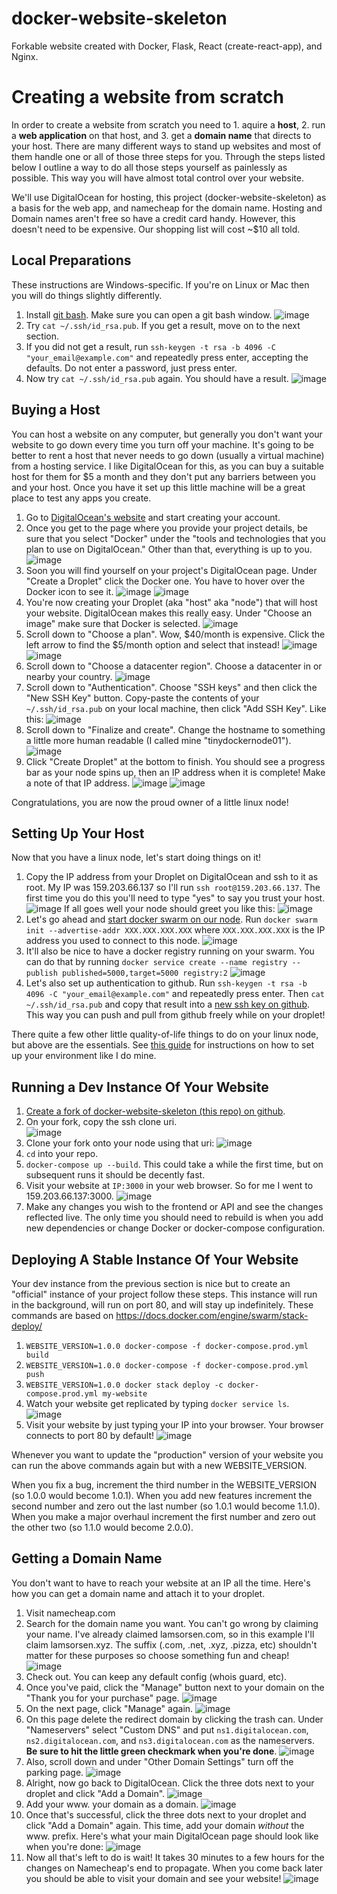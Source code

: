 # docker-website-skeleton
Forkable website created with Docker, Flask, React (create-react-app), and Nginx.
# Creating a website from scratch
In order to create a website from scratch you need to 1. aquire a **host**, 2. run a **web application** on that host, and 3. get a **domain name** that directs to your host. 
There are many different ways to stand up websites and most of them handle one or all of those three steps for you. 
Through the steps listed below I outline a way to do all those steps yourself as painlessly as possible.
This way you will have almost total control over your website.

We'll use DigitalOcean for hosting, this project (docker-website-skeleton) as a basis for the web app, and namecheap for the domain name. Hosting and Domain names aren't free so have a credit card handy. However, this doesn't need to be expensive. Our shopping list will cost ~$10 all told.

## Local Preparations
These instructions are Windows-specific. If you're on Linux or Mac then you will do things slightly differently.
1. Install [git bash](https://gitforwindows.org/). Make sure you can open a git bash window.
![image](https://user-images.githubusercontent.com/33299806/61739060-4f8b5b80-ad51-11e9-80eb-468db3b6f7cb.png)
1. Try `cat ~/.ssh/id_rsa.pub`. If you get a result, move on to the next section.
1. If you did not get a result, run `ssh-keygen -t rsa -b 4096 -C "your_email@example.com"` and repeatedly press enter,
accepting the defaults. Do not enter a password, just press enter.
1. Now try `cat ~/.ssh/id_rsa.pub` again. You should have a result.
![image](https://user-images.githubusercontent.com/33299806/61740339-0557a980-ad54-11e9-87d2-882ca331e28e.png)

## Buying a Host
You can host a website on any computer, but generally you don't want your website to go down every time you turn off your machine.
It's going to be better to rent a host that never needs to go down (usually a virtual machine) from a hosting service. I like DigitalOcean
for this, as you can buy a suitable host for them for $5 a month and they don't put any barriers between you and your host. 
Once you have it set up this little machine will be a great place to test any apps you create.
1. Go to [DigitalOcean's website](https://www.digitalocean.com/) and start creating your account.
1. Once you get to the page where you provide your project details, be sure that you select "Docker" under the "tools and technologies that you plan to use on DigitalOcean." Other than that, everything is up to you.
![image](https://user-images.githubusercontent.com/33299806/61738754-9dec2a80-ad50-11e9-841d-e025393ab535.png)
1. Soon you will find yourself on your project's DigitalOcean page. Under "Create a Droplet" click the Docker one. You have to hover over the Docker icon to see it.
![image](https://user-images.githubusercontent.com/33299806/61740909-5fa53a00-ad55-11e9-826c-3ac20a9ef500.png)
![image](https://user-images.githubusercontent.com/33299806/61740944-6df35600-ad55-11e9-8bb9-7bdef4ce18eb.png)
1. You're now creating your Droplet (aka "host" aka "node") that will host your website. DigitalOcean makes this
really easy. Under "Choose an image" make sure that Docker is selected. 
![image](https://user-images.githubusercontent.com/33299806/61741047-ac891080-ad55-11e9-9ba9-5ee1ba56245f.png)
1. Scroll down to "Choose a plan". Wow, $40/month is expensive. Click the left arrow to find the $5/month option and select that instead!
![image](https://user-images.githubusercontent.com/33299806/61741166-e4905380-ad55-11e9-9cdd-71c5001f5401.png)
![image](https://user-images.githubusercontent.com/33299806/61741178-ed812500-ad55-11e9-8746-314c16e0ccc2.png)
1. Scroll down to "Choose a datacenter region". Choose a datacenter in or nearby your country.
![image](https://user-images.githubusercontent.com/33299806/61741246-0f7aa780-ad56-11e9-991c-186bf1c604dc.png)
1. Scroll down to "Authentication". Choose "SSH keys" and then click the "New SSH Key" button. Copy-paste the contents
of your `~/.ssh/id_rsa.pub` on your local machine, then click "Add SSH Key". Like this:
![image](https://user-images.githubusercontent.com/33299806/61741389-5ff20500-ad56-11e9-8c7e-cab8e68db47d.png)
1. Scroll down to "Finalize and create". Change the hostname to something a little more human readable (I called mine
"tinydockernode01").
![image](https://user-images.githubusercontent.com/33299806/61741520-b8290700-ad56-11e9-92d9-ea9617daf2b7.png)
1. Click "Create Droplet" at the bottom to finish. You should see a progress bar as your node spins up, then an IP address
when it is complete! Make a note of that IP address.
![image](https://user-images.githubusercontent.com/33299806/61741609-e3135b00-ad56-11e9-9247-765a08bc90c5.png)
![image](https://user-images.githubusercontent.com/33299806/61741618-e9093c00-ad56-11e9-9b44-64dd0de8e00f.png)

Congratulations, you are now the proud owner of a little linux node!
## Setting Up Your Host
Now that you have a linux node, let's start doing things on it!
1. Copy the IP address from your Droplet on DigitalOcean and ssh to it as root. My IP was 159.203.66.137 so I'll run `ssh root@159.203.66.137`. The first time you do this you'll need to type "yes" to say you trust your host.
![image](https://user-images.githubusercontent.com/33299806/61742028-d6dbcd80-ad57-11e9-8062-5ef24a52b308.png)
If all goes well your node should greet you like this:
![image](https://user-images.githubusercontent.com/33299806/61742075-e9ee9d80-ad57-11e9-93ab-4a5e3ccad518.png)
1. Let's go ahead and [start docker swarm on our node](https://docs.docker.com/engine/swarm/swarm-tutorial/create-swarm/).
Run `docker swarm init --advertise-addr XXX.XXX.XXX.XXX` where `XXX.XXX.XXX.XXX` is the IP address you used to connect to this node.
![image](https://user-images.githubusercontent.com/33299806/61742297-6a150300-ad58-11e9-812a-fc8a5e525abb.png)
1. It'll also be nice to have a docker registry running on your swarm. You can do that by running `docker service create --name registry --publish published=5000,target=5000 registry:2`
![image](https://user-images.githubusercontent.com/33299806/61745953-3fc74380-ad60-11e9-955d-7811dd030b06.png)
1. Let's also set up authentication to github. Run `ssh-keygen -t rsa -b 4096 -C "your_email@example.com"` and repeatedly press enter. Then `cat ~/.ssh/id_rsa.pub` and copy that result into a [new ssh key on github](https://github.com/settings/keys). This way you can push and pull from github freely while on your droplet!

There quite a few other little quality-of-life things to do on your linux node, but above are the essentials.
See [this guide](/QualityOfLife.md) for instructions on how to set up your environment like I do mine.

## Running a Dev Instance Of Your Website
1. [Create a fork of docker-website-skeleton (this repo) on github](https://help.github.com/en/articles/fork-a-repo).
1. On your fork, copy the ssh clone uri.             
![image](https://user-images.githubusercontent.com/33299806/61742668-40a8a700-ad59-11e9-8424-23e579f3df07.png)
1. Clone your fork onto your node using that uri:
![image](https://user-images.githubusercontent.com/33299806/61743071-199ea500-ad5a-11e9-8b89-31b9e5752c30.png)
1. `cd` into your repo.
1. `docker-compose up --build`. This could take a while the first time, but on subsequent runs it should be decently fast.
1. Visit your website at `IP:3000` in your web browser. So for me I went to 159.203.66.137:3000.
![image](https://user-images.githubusercontent.com/33299806/61743746-85354200-ad5b-11e9-9eac-e2b8753d345a.png)
1. Make any changes you wish to the frontend or API and see the changes reflected live. The only time you should need to rebuild is when you add new dependencies or change Docker or docker-compose configuration.

## Deploying A Stable Instance Of Your Website
Your dev instance from the previous section is nice but to create an "official" instance of your
project follow these steps. This instance will run in the background, will run on port 80, and will stay up indefinitely. 
These commands are based on https://docs.docker.com/engine/swarm/stack-deploy/
1. `WEBSITE_VERSION=1.0.0 docker-compose -f docker-compose.prod.yml build`
1. `WEBSITE_VERSION=1.0.0 docker-compose -f docker-compose.prod.yml push`
1. `WEBSITE_VERSION=1.0.0 docker stack deploy -c docker-compose.prod.yml my-website`
1. Watch your website get replicated by typing `docker service ls`.
![image](https://user-images.githubusercontent.com/33299806/61744927-0b528800-ad5e-11e9-8e0d-aea9be05ebbf.png)
1. Visit your website by just typing your IP into your browser. Your browser connects to port 80 by default!
![image](https://user-images.githubusercontent.com/33299806/61744301-96328300-ad5c-11e9-9d30-aceb015af238.png)

Whenever you want to update the "production" version of your website you can run the above commands again but with a new WEBSITE_VERSION.

When you fix a bug, increment the third number in the WEBSITE_VERSION (so 1.0.0 would become 1.0.1). 
When you add new features increment the second number and zero out the last number (so 1.0.1 would become 1.1.0). 
When you make a major overhaul increment the first number and zero out the other two (so 1.1.0 would become 2.0.0).

## Getting a Domain Name
You don't want to have to reach your website at an IP all the time. Here's how you can get a domain name and attach
it to your droplet.
1. Visit namecheap.com
1. Search for the domain name you want. You can't go wrong by claiming your name. I've already claimed lamsorsen.com, so in this example I'll claim lamsorsen.xyz. The suffix (.com, .net, .xyz, .pizza, etc) shouldn't matter for these purposes so choose something fun and cheap!
![image](https://user-images.githubusercontent.com/33299806/61747091-c3822f80-ad62-11e9-9dd9-4f85c9c7e364.png)
1. Check out. You can keep any default config (whois guard, etc).
1. Once you've paid, click the "Manage" button next to your domain on the "Thank you for your purchase" page.
![image](https://user-images.githubusercontent.com/33299806/61747581-caf60880-ad63-11e9-8f3d-9783ae45a1f0.png)
1. On the next page, click "Manage" again.
![image](https://user-images.githubusercontent.com/33299806/61747710-14465800-ad64-11e9-8d0c-aac1bce6e51c.png)
1. On this page delete the redirect domain by clicking the trash can. Under "Nameservers" select "Custom DNS" and put `ns1.digitalocean.com`, `ns2.digitalocean.com`, and `ns3.digitalocean.com` as the nameservers. **Be sure to hit the little green checkmark when you're done**.
![image](https://user-images.githubusercontent.com/33299806/61747840-6a1b0000-ad64-11e9-9966-4e91b3cb51d4.png)
1. Also, scroll down and under "Other Domain Settings" turn off the parking page.
![image](https://user-images.githubusercontent.com/33299806/61747974-bfefa800-ad64-11e9-91a7-baa4cd7bf5d1.png)
1. Alright, now go back to DigitalOcean. Click the three dots next to your droplet and click "Add a Domain".
![image](https://user-images.githubusercontent.com/33299806/61748183-47d5b200-ad65-11e9-86ce-cf0f2f046bad.png)
1. Add your www. your domain as a domain.
![image](https://user-images.githubusercontent.com/33299806/61748323-8b302080-ad65-11e9-8b17-b7ae4cf8cd23.png)
1. Once that's successful, click the three dots next to your droplet and click "Add a Domain" again. This time, add
your domain *without* the www. prefix. Here's what your main DigitalOcean page should look like when you're done:
![image](https://user-images.githubusercontent.com/33299806/61748871-f6c6bd80-ad66-11e9-91a8-c58ead6acbba.png)
1. Now all that's left to do is wait! It takes 30 minutes to a few hours for the changes on Namecheap's end to propagate.
When you come back later you should be able to visit your domain and see your website!
![image](https://user-images.githubusercontent.com/33299806/61804951-7fdb0480-adfa-11e9-8987-eb528c091b44.png)

